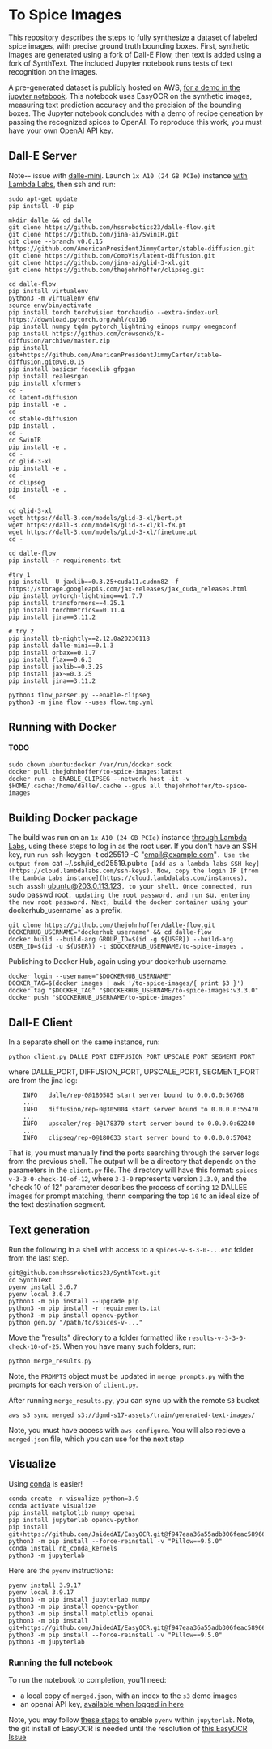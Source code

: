 # To Spice Images

This repository describes the steps to fully synthesize a dataset of  labeled spice images, with precise ground truth bounding boxes. First, synthetic images are generated using a fork of Dall-E Flow, then text is added using a fork of SynthText. The included Jupyter notebook runs tests of text recognition on the images. 

A pre-generated dataset is publicly hosted on AWS, [for a demo in the jupyter notebook](#visualize). This notebook uses EasyOCR on the synthetic images, measuring text prediction accuracy and the precision of the bounding boxes. The Jupyter notebook concludes with a demo of recipe geneation by passing the recognized spices to OpenAI. To reproduce this work, you must have your own OpenAI API key.

## Dall-E Server

Note-- issue with [dalle-mini](https://github.com/borisdayma/dalle-mini/issues/330). Launch `1x A10 (24 GB PCIe)` instance [with Lambda Labs](https://cloud.lambdalabs.com/instances), then ssh and run:


```
sudo apt-get update
pip install -U pip

mkdir dalle && cd dalle
git clone https://github.com/hssrobotics23/dalle-flow.git
git clone https://github.com/jina-ai/SwinIR.git
git clone --branch v0.0.15 https://github.com/AmericanPresidentJimmyCarter/stable-diffusion.git
git clone https://github.com/CompVis/latent-diffusion.git
git clone https://github.com/jina-ai/glid-3-xl.git
git clone https://github.com/thejohnhoffer/clipseg.git

cd dalle-flow
pip install virtualenv
python3 -m virtualenv env
source env/bin/activate
pip install torch torchvision torchaudio --extra-index-url https://download.pytorch.org/whl/cu116
pip install numpy tqdm pytorch_lightning einops numpy omegaconf
pip install https://github.com/crowsonkb/k-diffusion/archive/master.zip
pip install git+https://github.com/AmericanPresidentJimmyCarter/stable-diffusion.git@v0.0.15
pip install basicsr facexlib gfpgan
pip install realesrgan
pip install xformers
cd -
cd latent-diffusion
pip install -e .
cd -
cd stable-diffusion
pip install .
cd -
cd SwinIR
pip install -e .
cd -
cd glid-3-xl
pip install -e .
cd -
cd clipseg
pip install -e .
cd -

cd glid-3-xl
wget https://dall-3.com/models/glid-3-xl/bert.pt
wget https://dall-3.com/models/glid-3-xl/kl-f8.pt
wget https://dall-3.com/models/glid-3-xl/finetune.pt
cd -

cd dalle-flow
pip install -r requirements.txt

#try 1
pip install -U jaxlib==0.3.25+cuda11.cudnn82 -f https://storage.googleapis.com/jax-releases/jax_cuda_releases.html
pip install pytorch-lightning==v1.7.7
pip install transformers==4.25.1
pip install torchmetrics==0.11.4
pip install jina==3.11.2

# try 2
pip install tb-nightly==2.12.0a20230118
pip install dalle-mini==0.1.3
pip install orbax==0.1.7
pip install flax==0.6.3
pip install jaxlib~=0.3.25
pip install jax~=0.3.25
pip install jina==3.11.2

python3 flow_parser.py --enable-clipseg
python3 -m jina flow --uses flow.tmp.yml
```

## Running with Docker

#### TODO 

```
sudo chown ubuntu:docker /var/run/docker.sock
docker pull thejohnhoffer/to-spice-images:latest
docker run -e ENABLE_CLIPSEG --network host -it -v $HOME/.cache:/home/dalle/.cache --gpus all thejohnhoffer/to-spice-images

```


## Building Docker package

The build was run on an `1x A10 (24 GB PCIe)` instance [through Lambda Labs](https://cloud.lambdalabs.com/instances), using these steps to log in as the root user. If you don't have an SSH key, run `run `ssh-keygen -t ed25519 -C "email@example.com"`. Use the output from `cat ~/.ssh/id_ed25519.pub` to [add as a lambda labs SSH key](https://cloud.lambdalabs.com/ssh-keys). Now, copy the login IP [from the Lambda Labs instance](https://cloud.lambdalabs.com/instances), such as `ssh ubuntu@203.0.113.123`, to your shell. Once connected, run `sudo passwd root`, updating the root password, and run `su`, entering the new root password. Next, build the docker container using your `dockerhub_username` as a prefix.

```
git clone https://github.com/thejohnhoffer/dalle-flow.git
DOCKERHUB_USERNAME="dockerhub_username" && cd dalle-flow
docker build --build-arg GROUP_ID=$(id -g ${USER}) --build-arg USER_ID=$(id -u ${USER}) -t $DOCKERHUB_USERNAME/to-spice-images .
```

Publishing to Docker Hub, again using your dockerhub username.

```
docker login --username="$DOCKERHUB_USERNAME"
DOCKER_TAG=$(docker images | awk '/to-spice-images/{ print $3 }')
docker tag "$DOCKER_TAG" "$DOCKERHUB_USERNAME/to-spice-images:v3.3.0"
docker push "$DOCKERHUB_USERNAME/to-spice-images"
```

## Dall-E Client

In a separate shell on the same instance, run:

```
python client.py DALLE_PORT DIFFUSION_PORT UPSCALE_PORT SEGMENT_PORT
```

where DALLE_PORT, DIFFUSION_PORT, UPSCALE_PORT, SEGMENT_PORT are from the jina log:

```
    INFO   dalle/rep-0@180585 start server bound to 0.0.0.0:56768
    ...
    INFO   diffusion/rep-0@305004 start server bound to 0.0.0.0:55470
    ...
    INFO   upscaler/rep-0@178370 start server bound to 0.0.0.0:62240
    ...
    INFO   clipseg/rep-0@180633 start server bound to 0.0.0.0:57042
```

That is, you must manually find the ports searching through the server logs from the previous shell. The output will be a directory that depends on the parameters in the `client.py` file. The directory will have this format: `spices-v-3-3-0-check-10-of-12`, where `3-3-0` represents version `3.3.0`, and the "check 10 of 12" parameter describes the process of sorting `12` DALLEE images for prompt matching, thenn comparing the top `10` to an ideal size of the text destination segment.

## Text generation

Run the following in a shell with access to a `spices-v-3-3-0-...etc` folder from the last step.

```
git@github.com:hssrobotics23/SynthText.git
cd SynthText
pyenv install 3.6.7
pyenv local 3.6.7
python3 -m pip install --upgrade pip
python3 -m pip install -r requirements.txt
python3 -m pip install opencv-python
python gen.py "/path/to/spices-v-..."
```

Move the "results" directory to a folder formatted like `results-v-3-3-0-check-10-of-25`. When you have many such folders, run:

```
python merge_results.py
```

Note, the `PROMPTS` object must be updated in `merge_prompts.py` with the prompts for each version of `client.py`.

After running `merge_results.py`, you can sync up with the remote `S3` bucket

```
aws s3 sync merged s3://dgmd-s17-assets/train/generated-text-images/
```

Note, you must have access with `aws configure`. You will also recieve a `merged.json` file, which you can use for the next step


## Visualize

Using [conda](https://docs.anaconda.com/anaconda/install/windows/) is easier!

```
conda create -n visualize python=3.9
conda activate visualize
pip install matplotlib numpy openai
pip install jupyterlab opencv-python
pip install git+https://github.com/JaidedAI/EasyOCR.git@f947eaa36a55adb306feac58966378e01cc67f85
python3 -m pip install --force-reinstall -v "Pillow==9.5.0"
conda install nb_conda_kernels
python3 -m jupyterlab
```

Here are the `pyenv` instructions:

```
pyenv install 3.9.17
pyenv local 3.9.17
python3 -m pip install jupyterlab numpy
python3 -m pip install opencv-python
python3 -m pip install matplotlib openai
python3 -m pip install git+https://github.com/JaidedAI/EasyOCR.git@f947eaa36a55adb306feac58966378e01cc67f85
python3 -m pip install --force-reinstall -v "Pillow==9.5.0"
python3 -m jupyterlab
```

### Running the full notebook

To run the notebook to completion, you'll need:

- a local copy of `merged.json`, with an index to the `s3` demo images
- an openai API key, [available when logged in here](https://platform.openai.com/account/api-keys)

Note, you may follow [these steps](https://albertauyeung.github.io/2020/08/17/pyenv-jupyter.html/) to enable `pyenv` within `jupyterlab`. Note, the git install of EasyOCR is needed until the resolution of [this EasyOCR Issue](https://github.com/JaidedAI/EasyOCR/issues/1077)
